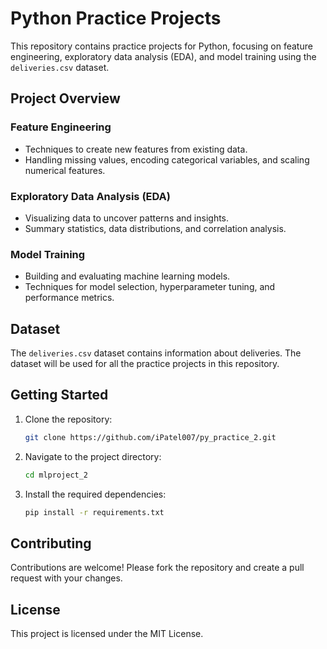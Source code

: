 # Python Practice Projects

This repository contains practice projects for Python, focusing on feature engineering, exploratory data analysis (EDA), and model training using the `deliveries.csv` dataset.

## Project Overview

### Feature Engineering
- Techniques to create new features from existing data.
- Handling missing values, encoding categorical variables, and scaling numerical features.

### Exploratory Data Analysis (EDA)
- Visualizing data to uncover patterns and insights.
- Summary statistics, data distributions, and correlation analysis.

### Model Training
- Building and evaluating machine learning models.
- Techniques for model selection, hyperparameter tuning, and performance metrics.

## Dataset

The `deliveries.csv` dataset contains information about deliveries. The dataset will be used for all the practice projects in this repository.

## Getting Started

1. Clone the repository:
    ```bash
    git clone https://github.com/iPatel007/py_practice_2.git
    ```
2. Navigate to the project directory:
    ```bash
    cd mlproject_2
    ```
3. Install the required dependencies:
    ```bash
    pip install -r requirements.txt
    ```

## Contributing

Contributions are welcome! Please fork the repository and create a pull request with your changes.

## License

This project is licensed under the MIT License.
